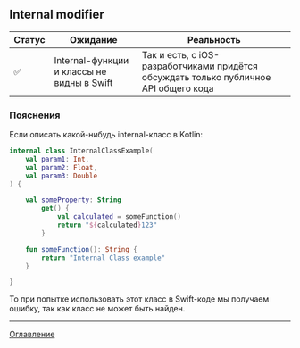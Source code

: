 ## Internal modifier

| Статус             | Ожидание                                   | Реальность                                                                           |
| ------------------ | ------------------------------------------ | ------------------------------------------------------------------------------------ |
| :white_check_mark: | Internal-функции и классы не видны в Swift | Так и есть, с iOS-разработчиками придётся обсуждать только публичное API общего кода |

### Пояснения

Если описать какой-нибудь internal-класс в Kotlin:

```kotlin
internal class InternalClassExample(
    val param1: Int,
    val param2: Float,
    val param3: Double
) {

    val someProperty: String
        get() {
            val calculated = someFunction()
            return "${calculated}123"
        }

    fun someFunction(): String {
        return "Internal Class example"
    }

}
```

То при попытке использовать этот класс в Swift-коде мы получаем ошибку, так как класс не может быть найден.

---
[Оглавление](/README.md)